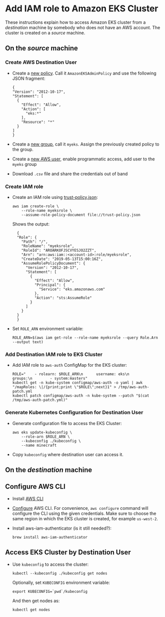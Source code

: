 # Add IAM role to Amazon EKS Cluster

These instructions explain how to access Amazon EKS cluster from a _destination_ machine by somebody who does not have an AWS account. The cluster is created on a _source_ machine.

## On the _source_ machine

### Create AWS Destination User

- Create a [new policy](https://console.aws.amazon.com/iam/home?region=us-west-2#/policies). Call it `AmazonEKSAdminPolicy` and use the following JSON fragment:

	```
	{
    "Version": "2012-10-17",
    "Statement": [
      {
        "Effect": "Allow",
        "Action": [
          "eks:*"
        ],
        "Resource": "*"
      }
    ]
	}
	```
- Create a [new group](https://console.aws.amazon.com/iam/home?region=us-west-2#/groups), call it `myeks`. Assign the previously created policy to the group.
- Create a [new AWS user](https://console.aws.amazon.com/iam/home?region=us-west-2#/users), enable programmatic access, add user to the `myeks` group
- Download `.csv` file and share the credentials out of band

### Create IAM role

- Create an IAM role using [trust-policy.json](trust-policy.json):

	```
	aws iam create-role \
		--role-name myeksrole \
		--assume-role-policy-document file://trust-policy.json
	```

  Shows the output:

  ```
	{
    "Role": {
      "Path": "/",
      "RoleName": "myeksrole",
      "RoleId": "AROARKOFJSCVYESJO2ZZT",
      "Arn": "arn:aws:iam::<account-id>:role/myeksrole",
      "CreateDate": "2019-05-13T15:00:16Z",
      "AssumeRolePolicyDocument": {
        "Version": "2012-10-17",
        "Statement": [
          {
            "Effect": "Allow",
            "Principal": {
              "Service": "eks.amazonaws.com"
            },
            "Action": "sts:AssumeRole"
          }
        ]
      }
    }
	}
	```

- Set `ROLE_ARN` environment variable:

  ```
  ROLE_ARN=$(aws iam get-role --role-name myeksrole --query Role.Arn --output text)
  ```

### Add Destination IAM role to EKS Cluster

- Add IAM role to `aws-auth` ConfigMap for the EKS cluster:

	```
	ROLE="    - rolearn: $ROLE_ARN\n      username: eks\n      groups:\n        - system:masters"
	kubectl get -n kube-system configmap/aws-auth -o yaml | awk "/mapRoles: \|/{print;print \"$ROLE\";next}1" > /tmp/aws-auth-patch.yml
	kubectl patch configmap/aws-auth -n kube-system --patch "$(cat /tmp/aws-auth-patch.yml)"
	```

### Generate Kubernetes Configuration for Destination User

- Generate configuration file to access the EKS Cluster:

	```
	aws eks update-kubeconfig \
		--role-arn $ROLE_ARN \
		--kubeconfig ./kubeconfig \
		--name minecraft
	```

- Copy `kubeconfig` where destination user can access it.

## On the _destination_ machine

## Configure AWS CLI

- Install [AWS CLI](https://docs.aws.amazon.com/cli/latest/userguide/cli-chap-install.html)
- [Configure](https://docs.aws.amazon.com/cli/latest/userguide/cli-chap-configure.html) AWS CLI. For convenience, `aws configure` command will configure the CLI using the given credentials. Make sure to choose the same region in which the EKS cluster is created, for example `us-west-2`.
- Install aws-iam-authenticator (is it still needed?):

	```
	brew install aws-iam-authenticator
	```

## Access EKS Cluster by Destination User

- Use `kubeconfig` to access the cluster:

	```
	kubectl --kubeconfig ./kubeconfig get nodes
	```

	Optionally, set `KUBECONFIG` environment variable:

	```
	export KUBECONFIG=`pwd`/kubeconfig
	```

	And then get nodes as:

	```
	kubectl get nodes
	```

